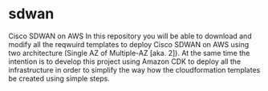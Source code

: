 # sdwan
Cisco SDWAN on AWS
In this repository you will be able to download and modify all the reqwuird templates to deploy Cisco SDWAN on AWS using two architecture (Single AZ of Multiple-AZ [aka. 2]). At the same time the intention is to develop this project using Amazon CDK to deploy all the infrastructure in order to simplify the way how the cloudformation templates be created using simple steps. 

